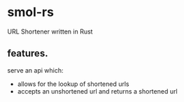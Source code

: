 # smol-rs
URL Shortener written in Rust

## features.

serve an api which:

- allows for the lookup of shortened urls
- accepts an unshortened url and returns a shortened url
